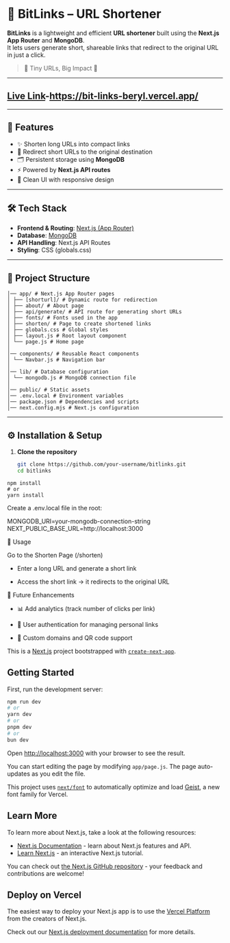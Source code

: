 # 🔗 BitLinks – URL Shortener

**BitLinks** is a lightweight and efficient **URL shortener** built using the **Next.js App Router** and **MongoDB**.  
It lets users generate short, shareable links that redirect to the original URL in just a click.  

> 📝 Tiny URLs, Big Impact 🚀

---

## [Live Link](https://bit-links-beryl.vercel.app/)-<a>https://bit-links-beryl.vercel.app/</a>

---

## 🚀 Features
- ✨ Shorten long URLs into compact links  
- 🔄 Redirect short URLs to the original destination  
- 🗂️ Persistent storage using **MongoDB**  
- ⚡ Powered by **Next.js API routes**  
- 🎨 Clean UI with responsive design  

---

## 🛠️ Tech Stack
- **Frontend & Routing**: [Next.js (App Router)](https://nextjs.org/)  
- **Database**: [MongoDB](https://www.mongodb.com/)  
- **API Handling**: Next.js API Routes  
- **Styling**: CSS (globals.css)  

---

## 📂 Project Structure
```bitlinks/
│── app/ # Next.js App Router pages
│ ├── [shorturl]/ # Dynamic route for redirection
│ ├── about/ # About page
│ ├── api/generate/ # API route for generating short URLs
│ ├── fonts/ # Fonts used in the app
│ ├── shorten/ # Page to create shortened links
│ ├── globals.css # Global styles
│ ├── layout.js # Root layout component
│ └── page.js # Home page
│
│── components/ # Reusable React components
│ └── Navbar.js # Navigation bar
│
│── lib/ # Database configuration
│ └── mongodb.js # MongoDB connection file
│
│── public/ # Static assets
│── .env.local # Environment variables
│── package.json # Dependencies and scripts
│── next.config.mjs # Next.js configuration
```

---

## ⚙️ Installation & Setup

1. **Clone the repository**
   ```bash
   git clone https://github.com/your-username/bitlinks.git
   cd bitlinks
```For node_modules
npm install
# or
yarn install
```

Create a .env.local file in the root:

MONGODB_URI=your-mongodb-connection-string
NEXT_PUBLIC_BASE_URL=http://localhost:3000


📌 Usage

Go to the Shorten Page (/shorten)

- Enter a long URL and generate a short link

- Access the short link → it redirects to the original URL

🔮 Future Enhancements

- 📊 Add analytics (track number of clicks per link)

- 🔐 User authentication for managing personal links

- 🎨 Custom domains and QR code support

This is a [Next.js](https://nextjs.org) project bootstrapped with [`create-next-app`](https://github.com/vercel/next.js/tree/canary/packages/create-next-app).

## Getting Started

First, run the development server:

```bash
npm run dev
# or
yarn dev
# or
pnpm dev
# or
bun dev
```

Open [http://localhost:3000](http://localhost:3000) with your browser to see the result.

You can start editing the page by modifying `app/page.js`. The page auto-updates as you edit the file.

This project uses [`next/font`](https://nextjs.org/docs/app/building-your-application/optimizing/fonts) to automatically optimize and load [Geist](https://vercel.com/font), a new font family for Vercel.

## Learn More

To learn more about Next.js, take a look at the following resources:

- [Next.js Documentation](https://nextjs.org/docs) - learn about Next.js features and API.
- [Learn Next.js](https://nextjs.org/learn) - an interactive Next.js tutorial.

You can check out [the Next.js GitHub repository](https://github.com/vercel/next.js) - your feedback and contributions are welcome!

## Deploy on Vercel

The easiest way to deploy your Next.js app is to use the [Vercel Platform](https://vercel.com/new?utm_medium=default-template&filter=next.js&utm_source=create-next-app&utm_campaign=create-next-app-readme) from the creators of Next.js.

Check out our [Next.js deployment documentation](https://nextjs.org/docs/app/building-your-application/deploying) for more details.

